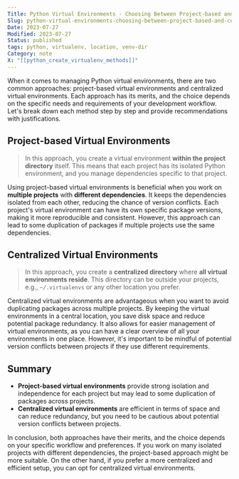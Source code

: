 ```yaml
---
Title: Python Virtual Environments - Choosing Between Project-based and Centralized Approach
Slug: python-virtual-environments-choosing-between-project-based-and-centralized-approach
Date: 2023-07-27
Modified: 2023-07-27
Status: published
tags: python, virtualenv, location, venv-dir
Category: note
X: "[[python_create_virtualenv_methods]]"
---
```


When it comes to managing Python virtual environments, there are two common approaches: project-based virtual environments and centralized virtual environments. Each approach has its merits, and the choice depends on the specific needs and requirements of your development workflow. Let's break down each method step by step and provide recommendations with justifications.

## Project-based Virtual Environments
> In this approach, you create a virtual environment **within the project directory** itself. This means that each project has its isolated Python environment, and you manage dependencies specific to that project. 

Using project-based virtual environments is beneficial when you work on **multiple projects** with **different dependencies**. It keeps the dependencies isolated from each other, reducing the chance of version conflicts. Each project's virtual environment can have its own specific package versions, making it more reproducible and consistent. However, this approach can lead to some duplication of packages if multiple projects use the same dependencies.

## Centralized Virtual Environments
> In this approach, you create a **centralized directory** where **all virtual environments reside**. This directory can be outside your projects, e.g., `~/.virtualenvs` or any other location you prefer.

Centralized virtual environments are advantageous when you want to avoid duplicating packages across multiple projects. By keeping the virtual environments in a central location, you save disk space and reduce potential package redundancy. It also allows for easier management of virtual environments, as you can have a clear overview of all your environments in one place. However, it's important to be mindful of potential version conflicts between projects if they use different requirements.

## Summary

- **Project-based virtual environments** provide strong isolation and independence for each project but may lead to some duplication of packages across projects.
- **Centralized virtual environments** are efficient in terms of space and can reduce redundancy, but you need to be cautious about potential version conflicts between projects.

In conclusion, both approaches have their merits, and the choice depends on your specific workflow and preferences. If you work on many isolated projects with different dependencies, the project-based approach might be more suitable. On the other hand, if you prefer a more centralized and efficient setup, you can opt for centralized virtual environments. 
